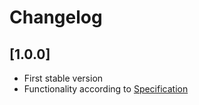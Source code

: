 # Changelog

## [1.0.0]
* First stable version
* Functionality according to [Specification](doc/34_Spezifikation_2-1.pdf)
